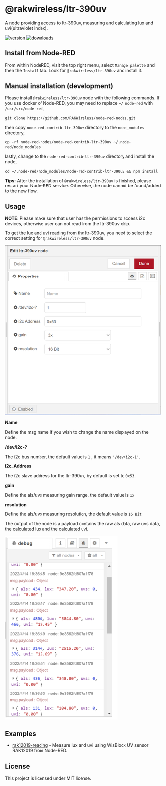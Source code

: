 # @rakwireless/ltr-390uv

A node providing access to ltr-390uv, measuring and calculating lux and uvi(ultraviolet index).  

[![version](https://img.shields.io/npm/v/@rakwireless/ltr-390uv.svg?logo=npm)](https://www.npmjs.com/package/@rakwireless/ltr-390uv)
[![downloads](https://img.shields.io/npm/dm/@rakwireless/ltr-390uv.svg)](https://www.npmjs.com/package/@rakwireless/ltr-390uv)

## Install from Node-RED

From within NodeRED, visit the top right menu, select `Manage palette` and then the `Install` tab. Look for `@rakwireless/ltr-390uv` and install it.


## Manual installation (development)

Please install `@rakwireless/ltr-390uv` node with the following commands. If you use docker of Node-RED, you may need to replace `~/.node-red` with `/usr/src/node-red`,

```
git clone https://github.com/RAKWireless/node-red-nodes.git
```

then copy `node-red-contrib-ltr-390uv` directory  to  the `node_modules` directory,

```
cp -rf node-red-nodes/node-red-contrib-ltr-390uv ~/.node-red/node_modules
```

lastly, change to the `node-red-contrib-ltr-390uv` directory and install the node, 

```
cd ~/.node-red/node_modules/node-red-contrib-ltr-390uv && npm install
```

**Tips:**  After the installation of `@rakwireless/ltr-390uv` is finished, please restart your Node-RED service.  Otherwise, the node cannot be found/added to the new flow.

## Usage

**NOTE**: Please make sure that user has the permissions to access i2c devices, otherwise user can not read from the ltr-390uv chip. 

To get the lux and uvi reading from the ltr-390uv,  you need to select the correct setting for `@rakwireless/ltr-390uv` node.

<img src="assets/ltr-390uv-setting.png" alt="ltr-390uv-setting" style="zoom:67%;" />

**Name**

Define the msg name if you wish to change the name displayed on the node.

**/dev/i2c-?**

The i2c bus number, the default value is `1` , it means `'/dev/i2c-1'`.

**i2c_Address**

The i2c slave address for the ltr-390uv, by default is set to `0x53`.

**gain**

Define the als/uvs measuring gain range. the default value is `1x`

**resolution**

Define the als/uvs measuring resolution, the default value is `16 Bit`



The output of the node is a payload contains the raw als data, raw uvs data,  the calculated lux and the calculated uvi.

![image-20220512120228997](assets/image-debug-node.png)


## Examples

- [rak12019-reading](https://github.com/RAKWireless/node-red-nodes/tree/master/node-red-contrib-ltr-390uv/examples/rak12019-reading) - Measure lux and uvi using WisBlock UV sensor RAK12019 from Node-RED.



## License

This project is licensed under MIT license.
